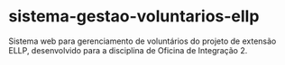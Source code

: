 # sistema-gestao-voluntarios-ellp
Sistema web para gerenciamento de voluntários do projeto de extensão ELLP, desenvolvido para a disciplina de Oficina de Integração 2.
